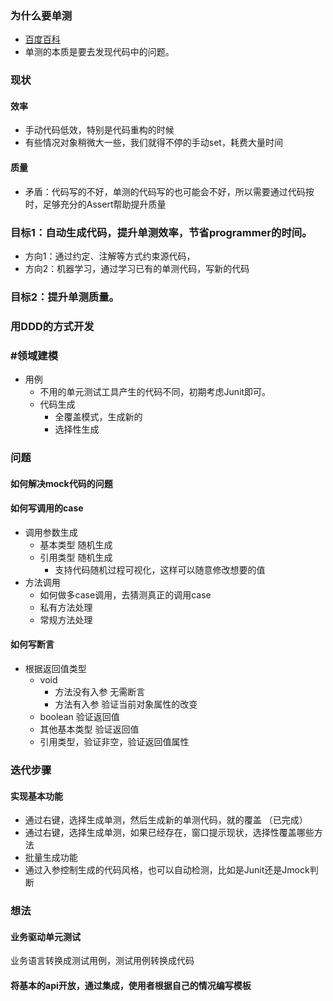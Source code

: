 ### 为什么要单测
- [百度百科](https://baike.baidu.com/item/%E5%8D%95%E5%85%83%E6%B5%8B%E8%AF%95/1917084?fr=aladdin)
- 单测的本质是要去发现代码中的问题。

### 现状
#### 效率
- 手动代码低效，特别是代码重构的时候
- 有些情况对象稍微大一些，我们就得不停的手动set，耗费大量时间
#### 质量
- 矛盾：代码写的不好，单测的代码写的也可能会不好，所以需要通过代码按时，足够充分的Assert帮助提升质量



### 目标1：自动生成代码，提升单测效率，节省programmer的时间。
- 方向1：通过约定、注解等方式约束源代码，
- 方向2：机器学习，通过学习已有的单测代码，写新的代码
### 目标2：提升单测质量。

### 用DDD的方式开发
### #领域建模
- 用例
    - 不用的单元测试工具产生的代码不同，初期考虑Junit即可。
    - 代码生成
        - 全覆盖模式，生成新的
        - 选择性生成
        
### 问题
#### 如何解决mock代码的问题
#### 如何写调用的case
- 调用参数生成
    - 基本类型 随机生成
    - 引用类型 随机生成
        - 支持代码随机过程可视化，这样可以随意修改想要的值
- 方法调用
    - 如何做多case调用，去猜测真正的调用case
    - 私有方法处理
    - 常规方法处理
#### 如何写断言
- 根据返回值类型
    - void 
        - 方法没有入参 无需断言
        - 方法有入参 验证当前对象属性的改变
    - boolean 验证返回值 
    - 其他基本类型 验证返回值 
    - 引用类型，验证非空，验证返回值属性

### 迭代步骤
#### 实现基本功能
- 通过右键，选择生成单测，然后生成新的单测代码，就的覆盖 （已完成）
- 通过右键，选择生成单测，如果已经存在，窗口提示现状，选择性覆盖哪些方法
- 批量生成功能
- 通过入参控制生成的代码风格，也可以自动检测，比如是Junit还是Jmock判断


### 想法
#### 业务驱动单元测试
业务语言转换成测试用例，测试用例转换成代码

#### 将基本的api开放，通过集成，使用者根据自己的情况编写模板


